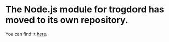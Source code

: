 # The Node.js module for trogdord has moved to its own repository.

You can find it [here](https://github.com/crankycyclops/trogdord_nodejs).
